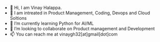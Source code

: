 - 👋 Hi, I am Vinay Halappa. 
- 👀 I am intreated in Product Management, Coding, Devops and Cloud Soltions
- 🌱 I’m currently learning Python for AI/ML
- 💞️ I’m looking to collaborate on Product management and Development
- 📫 You can reach me at vinaygh32[at]gmail[dot]com

<!---
vhalappa/vhalappa is a ✨ special ✨ repository because its `README.md` (this file) appears on your GitHub profile.
You can click the Preview link to take a look at your changes.
--->
